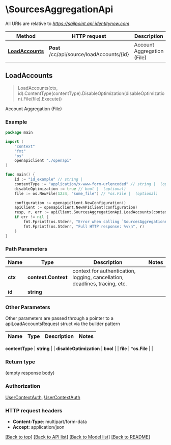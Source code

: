 # \SourcesAggregationApi

All URIs are relative to *https://sailpoint.api.identitynow.com*

Method | HTTP request | Description
------------- | ------------- | -------------
[**LoadAccounts**](SourcesAggregationApi.md#LoadAccounts) | **Post** /cc/api/source/loadAccounts/{id} | Account Aggregation (File)



## LoadAccounts

> LoadAccounts(ctx, id).ContentType(contentType).DisableOptimization(disableOptimization).File(file).Execute()

Account Aggregation (File)



### Example

```go
package main

import (
    "context"
    "fmt"
    "os"
    openapiclient "./openapi"
)

func main() {
    id := "id_example" // string | 
    contentType := "application/x-www-form-urlencoded" // string |  (optional)
    disableOptimization := true // bool |  (optional)
    file := os.NewFile(1234, "some_file") // *os.File |  (optional)

    configuration := openapiclient.NewConfiguration()
    apiClient := openapiclient.NewAPIClient(configuration)
    resp, r, err := apiClient.SourcesAggregationApi.LoadAccounts(context.Background(), id).ContentType(contentType).DisableOptimization(disableOptimization).File(file).Execute()
    if err != nil {
        fmt.Fprintf(os.Stderr, "Error when calling `SourcesAggregationApi.LoadAccounts``: %v\n", err)
        fmt.Fprintf(os.Stderr, "Full HTTP response: %v\n", r)
    }
}
```

### Path Parameters


Name | Type | Description  | Notes
------------- | ------------- | ------------- | -------------
**ctx** | **context.Context** | context for authentication, logging, cancellation, deadlines, tracing, etc.
**id** | **string** |  | 

### Other Parameters

Other parameters are passed through a pointer to a apiLoadAccountsRequest struct via the builder pattern


Name | Type | Description  | Notes
------------- | ------------- | ------------- | -------------

 **contentType** | **string** |  | 
 **disableOptimization** | **bool** |  | 
 **file** | ***os.File** |  | 

### Return type

 (empty response body)

### Authorization

[UserContextAuth](../README.md#UserContextAuth), [UserContextAuth](../README.md#UserContextAuth)

### HTTP request headers

- **Content-Type**: multipart/form-data
- **Accept**: application/json

[[Back to top]](#) [[Back to API list]](../README.md#documentation-for-api-endpoints)
[[Back to Model list]](../README.md#documentation-for-models)
[[Back to README]](../README.md)

